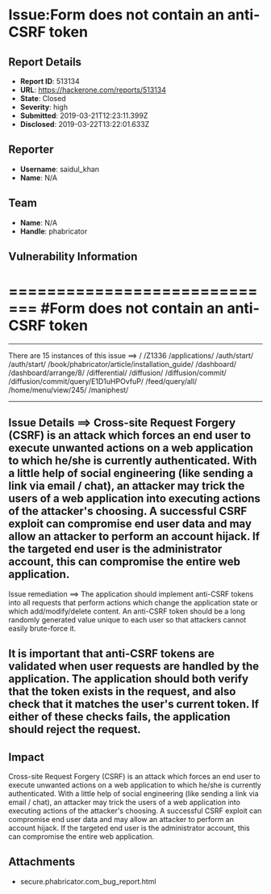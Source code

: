 # Issue:Form does not contain an anti-CSRF token

## Report Details
- **Report ID**: 513134
- **URL**: https://hackerone.com/reports/513134
- **State**: Closed
- **Severity**: high
- **Submitted**: 2019-03-21T12:23:11.399Z
- **Disclosed**: 2019-03-22T13:22:01.633Z

## Reporter
- **Username**: saidul_khan
- **Name**: N/A

## Team
- **Name**: N/A
- **Handle**: phabricator

## Vulnerability Information
=============================
#Form does not contain an anti-CSRF token
=============================
--------------------------------------------------------------------------------------------------------------------
There are 15 instances of this issue ==>
/
/Z1336
/applications/
/auth/start/
/auth/start/
/book/phabricator/article/installation_guide/
/dashboard/
/dashboard/arrange/8/
/differential/
/diffusion/
/diffusion/commit/
/diffusion/commit/query/E1D1uHPOvfuP/
/feed/query/all/
/home/menu/view/245/
/maniphest/

--------------------------------------------------------------------------------------------------------------------
Issue Details ==>
Cross-site Request Forgery (CSRF) is an attack which forces an end user to execute unwanted actions on a web application to which he/she is currently authenticated. With a little help of social engineering (like sending a link via email / chat), an attacker may trick the users of a web application into executing actions of the attacker's choosing. A successful CSRF exploit can compromise end user data and may allow an attacker to perform an account hijack. If the targeted end user is the administrator account, this can compromise the entire web application.
--------------------------------------------------------------------------------------------------------------------
Issue remediation ==>
The application should implement anti-CSRF tokens into all requests that perform actions which change the application state or which add/modify/delete content. An anti-CSRF token should be a long randomly generated value unique to each user so that attackers cannot easily brute-force it.

It is important that anti-CSRF tokens are validated when user requests are handled by the application. The application should both verify that the token exists in the request, and also check that it matches the user's current token. If either of these checks fails, the application should reject the request. 
--------------------------------------------------------------------------------------------------------------------

## Impact

Cross-site Request Forgery (CSRF) is an attack which forces an end user to execute unwanted actions on a web application to which he/she is currently authenticated. With a little help of social engineering (like sending a link via email / chat), an attacker may trick the users of a web application into executing actions of the attacker's choosing. A successful CSRF exploit can compromise end user data and may allow an attacker to perform an account hijack. If the targeted end user is the administrator account, this can compromise the entire web application.

## Attachments
- secure.phabricator.com_bug_report.html
